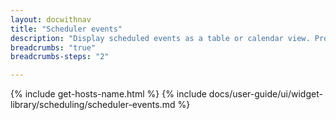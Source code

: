 ```yaml
---
layout: docwithnav
title: "Scheduler events"
description: "Display scheduled events as a table or calendar view. Provides the ability to manage those events."
breadcrumbs: "true"
breadcrumbs-steps: "2"

---
```

{% include get-hosts-name.html %}
{% include docs/user-guide/ui/widget-library/scheduling/scheduler-events.md %}
